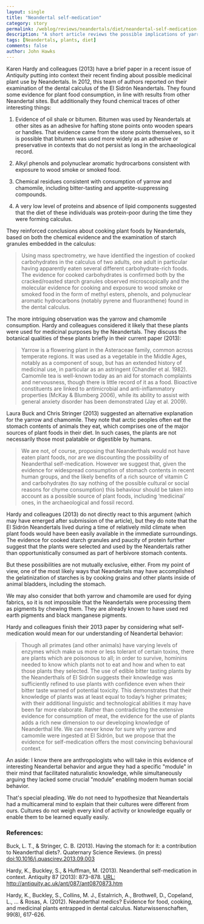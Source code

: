 ```yaml
---
layout: single 
title: "Neandertal self-medication" 
category: story
permalink: /weblog/reviews/neandertals/diet/neandertal-self-medication-hardy-2013.html
description: "A short article reviews the possible implications of yarrow and chamomile consumption at El Sidron."
tags: [Neandertals, plants, diet] 
comments: false 
author: John Hawks 
---
```


Karen Hardy and colleagues (2013) have a brief paper in a recent issue of _Antiquity_ putting into context their recent finding about possible medicinal plant use by Neandertals. In 2012, this team of authors reported on their examination of the dental calculus of the El Sidr&oacute;n Neandertals. They found some evidence for plant food consumption, in line with results from other Neandertal sites. But additionally they found chemical traces of other interesting things: 

1. Evidence of oil shale or bitumen. Bitumen was used by Neandertals at other sites as an adhesive for hafting stone points onto wooden spears or handles. That evidence came from the stone points themselves, so it is possible that bitumen was used more widely as an adhesive or preservative in contexts that do not persist as long in the archaeological record. 

2. Alkyl phenols and polynuclear aromatic hydrocarbons consistent with exposure to wood smoke or smoked food. 

3. Chemical residues consistent with consumption of yarrow and chamomile, including bitter-tasting and appetite-suppressing compounds. 

4. A very low level of proteins and absence of lipid components suggested that the diet of these individuals was protein-poor during the time they were forming calculus. 

They reinforced conclusions about cooking plant foods by Neandertals, based on both the chemical evidence and the examination of starch granules embedded in the calculus: 

<blockquote>Using mass spectrometry, we have identified the ingestion of cooked carbohydrates in the calculus of two adults, one adult in particular having apparently eaten several different carbohydrate-rich foods. The evidence for cooked carbohydrates is confirmed both by the cracked/roasted starch granules observed microscopically and the molecular evidence for cooking and exposure to wood smoke or smoked food in the form of methyl esters, phenols, and polynuclear aromatic hydrocarbons (notably pyrene and fluoranthene) found in the dental calculus.</blockquote>

The more intriguing observation was the yarrow and chamomile consumption. Hardy and colleagues considered it likely that these plants were used for medicinal purposes by the Neandertals. They discuss the botanical qualities of these plants briefly in their current paper (2013): 

<blockquote>Yarrow is a flowering plant in the Asteraceae family, common across temperate regions. It was used as a vegetable in the Middle Ages, notably as a component of soup, but has an extended history of medicinal use, in particular as an astringent (Chandler et al. 1982). Camomile tea is well-known today as an aid for stomach complaints and nervousness, though there is little record of it as a food. Bioactive constituents are linked to antimicrobial and anti-inflammatory properties (McKay & Blumberg 2006), while its ability to assist with general anxiety disorder has been demonstrated (Jay et al. 2009).</blockquote>

Laura Buck and Chris Stringer (2013) suggested an alternative explanation for the yarrow and chamomile. They note that arctic peoples often eat the stomach contents of animals they eat, which comprises one of the major sources of plant foods in their diet. In such cases, the plants are not necessarily those most palatable or digestible by humans. 

<blockquote>We are not, of course, proposing that Neanderthals would not have eaten plant foods, nor are we discounting the possibility of Neanderthal self-medication. However we suggest that, given the evidence for widespread consumption of stomach contents in recent human groups, and the likely benefits of a rich source of vitamin C and carbohydrates (to say nothing of the possible cultural or social reasons for chyme consumption) this behaviour should be taken into account as a possible source of plant foods, including ‘medicinal’ ones, in the archaeological and fossil record.</blockquote>


Hardy and colleagues (2013) do not directly react to this argument (which may have emerged after submission of the article), but they do note that the El Sidr&oacute;n Neandertals lived during a time of relatively mild climate when plant foods would have been easily available in the immediate surroundings. The evidence for cooked starch granules and paucity of protein further suggest that the plants were selected and used by the Neandertals rather than opportunistically consumed as part of herbivore stomach contents. 

But these possibilities are not mutually exclusive, either. From my point of view, one of the most likely ways that Neandertals may have accomplished the gelatinization of starches is by cooking grains and other plants inside of animal bladders, including the stomach. 

We may also consider that both yarrow and chamomile are used for dying fabrics, so it is not impossible that the Neandertals were processing them as pigments by chewing them. They are already known to have used red earth pigments and black manganese pigments. 

Hardy and colleagues finish their 2013 paper by considering what self-medication would mean for our understanding of Neandertal behavior: 


<blockquote>Though all primates (and other animals) have varying levels of enzymes which make us more or less tolerant of certain toxins, there are plants which are poisonous to all; in order to survive, hominins needed to know which plants not to eat and how and when to eat those plants they selected. The use of edible bitter tasting plants by the Neanderthals of El Sidr&oacute;n suggests their knowledge was sufficiently refined to use plants with confidence even when their bitter taste warned of potential toxicity. This demonstrates that their knowledge of plants was at least equal to today’s higher primates; with their additional linguistic and technological abilities it may have been far more elaborate. Rather than contradicting the extensive evidence for consumption of meat, the evidence for the use of plants adds a rich new dimension to our developing knowledge of Neanderthal life. We can never know for sure why yarrow and camomile were ingested at El Sidr&oacute;n, but we propose that the evidence for self-medication offers the most convincing behavioural context.</blockquote>

An aside: I know there are anthropologists who will take in this evidence of interesting Neandertal behavior and argue they had a specific "module" in their mind that facilitated naturalistic knowledge, while simultaneously arguing they lacked some crucial "module" enabling modern human social behavior. 

That's special pleading. We do not need to hypothesize that Neandertals had a multicameral mind to explain that their cultures were different from ours. Cultures do not weigh every kind of activity or knowledge equally or enable them to be learned equally easily. 




### References:

<p class="cite">Buck, L. T., & Stringer, C. B. (2013). Having the stomach for it: a contribution to Neanderthal diets?. Quaternary Science Reviews. (in press) <a href="http://dx.doi.org/10.1016/j.quascirev.2013.09.003">doi:10.1016/j.quascirev.2013.09.003</a></p>

<p class="cite">Hardy, K., Buckley, S., & Huffman, M. (2013). Neanderthal self-medication in context. Antiquity 87 (2013): 873–878. <a href="http://antiquity.ac.uk/ant/087/ant0870873.htm">URL: http://antiquity.ac.uk/ant/087/ant0870873.htm</a></p>

<p class="cite">Hardy, K., Buckley, S., Collins, M. J., Estalrrich, A., Brothwell, D., Copeland, L., ... & Rosas, A. (2012). Neanderthal medics? Evidence for food, cooking, and medicinal plants entrapped in dental calculus. Naturwissenschaften, 99(8), 617-626.</p>
